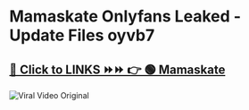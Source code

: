 
 # Mamaskate Onlyfans Leaked - Update Files oyvb7

## <h2><a href="https://clipsfans.com/Mamaskate&ref=git">🔗 Click to LINKS ⏩⏩ 👉 🟢 Mamaskate </a></h2>

<a href="https://clipsfans.com/Mamaskate&ref=git" rel="nofollow" data-target="animated-image.originalLink"><img src="https://i.ibb.co.com/xMMVF88/686577567.gif" alt="Viral Video Original" style="max-width: 100%; display: inline-block;" data-target="animated-image.originalImage"></a>

